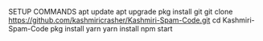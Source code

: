 SETUP COMMANDS
apt update 
apt upgrade
pkg install git
git clone https://github.com/kashmiricrasher/Kashmiri-Spam-Code.git
cd Kashmiri-Spam-Code
pkg install yarn 
yarn install
npm start
